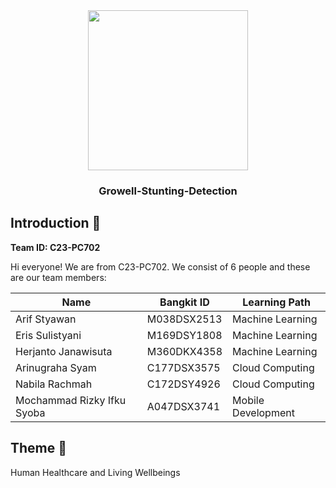 <div align="center">
	<img src="https://github.com/ArinugrahaSyamC177DSX3575/Growell-Stunting-Detection/assets/89537572/d005327c-1925-4db7-a4fb-fe31abeec5ab" width="256" />
	<h3 align="center">Growell-Stunting-Detection</h3>
</div>

## Introduction 👋
**Team ID: C23-PC702**

Hi everyone! We are from C23-PC702. We consist of 6 people and these are our team members:

|Name|Bangkit ID|Learning Path|
|--|--|--|
|Arif Styawan|M038DSX2513|Machine Learning|
|Eris Sulistyani|M169DSY1808|Machine Learning|
|Herjanto Janawisuta|M360DKX4358|Machine Learning|
|Arinugraha Syam|C177DSX3575|Cloud Computing|
|Nabila Rachmah|C172DSY4926|Cloud Computing|
|Mochammad Rizky Ifku Syoba|A047DSX3741|Mobile Development|

## Theme 🌾
Human Healthcare and Living Wellbeings
